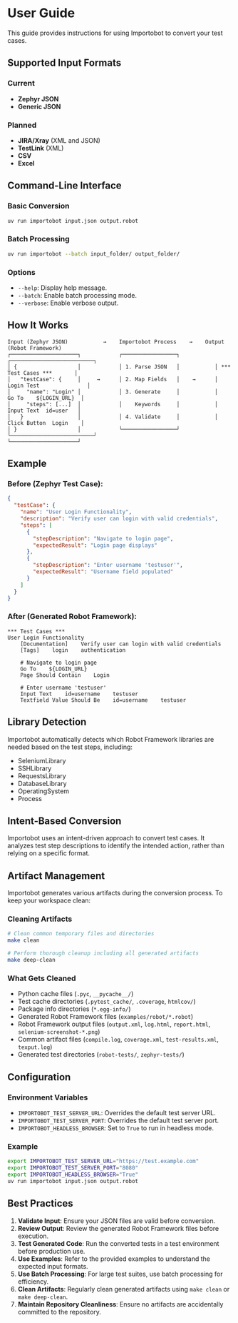 # User Guide

This guide provides instructions for using Importobot to convert your test cases.

## Supported Input Formats

### Current
- **Zephyr JSON**
- **Generic JSON**

### Planned
- **JIRA/Xray** (XML and JSON)
- **TestLink** (XML)
- **CSV**
- **Excel**

## Command-Line Interface

### Basic Conversion
```bash
uv run importobot input.json output.robot
```

### Batch Processing
```bash
uv run importobot --batch input_folder/ output_folder/
```

### Options
- `--help`: Display help message.
- `--batch`: Enable batch processing mode.
- `--verbose`: Enable verbose output.

## How It Works

```
Input (Zephyr JSON)           →    Importobot Process    →    Output (Robot Framework)
┌─────────────────────┐            ┌─────────────────┐           ┌──────────────────────────┐
│ {                   │            │ 1. Parse JSON   │           │ *** Test Cases ***       │
│   "testCase": {     │     →      │ 2. Map Fields   │    →      │ Login Test               │
│     "name": "Login" │            │ 3. Generate     │           │   Go To    ${LOGIN_URL}  │
│     "steps": [...]  │            │    Keywords     │           │   Input Text  id=user   │
│   }                 │            │ 4. Validate     │           │   Click Button  Login    │
│ }                   │            └─────────────────┘           └──────────────────────────┘
└─────────────────────┘
```

## Example

### Before (Zephyr Test Case):
```json
{
  "testCase": {
    "name": "User Login Functionality",
    "description": "Verify user can login with valid credentials",
    "steps": [
      {
        "stepDescription": "Navigate to login page",
        "expectedResult": "Login page displays"
      },
      {
        "stepDescription": "Enter username 'testuser'",
        "expectedResult": "Username field populated"
      }
    ]
  }
}
```

### After (Generated Robot Framework):
```robot
*** Test Cases ***
User Login Functionality
    [Documentation]    Verify user can login with valid credentials
    [Tags]    login    authentication

    # Navigate to login page
    Go To    ${LOGIN_URL}
    Page Should Contain    Login

    # Enter username 'testuser'
    Input Text    id=username    testuser
    Textfield Value Should Be    id=username    testuser
```

## Library Detection

Importobot automatically detects which Robot Framework libraries are needed based on the test steps, including:

- SeleniumLibrary
- SSHLibrary
- RequestsLibrary
- DatabaseLibrary
- OperatingSystem
- Process

## Intent-Based Conversion

Importobot uses an intent-driven approach to convert test cases. It analyzes test step descriptions to identify the intended action, rather than relying on a specific format.

## Artifact Management

Importobot generates various artifacts during the conversion process. To keep your workspace clean:

### Cleaning Artifacts
```bash
# Clean common temporary files and directories
make clean

# Perform thorough cleanup including all generated artifacts
make deep-clean
```

### What Gets Cleaned
- Python cache files (`.pyc`, `__pycache__/`)
- Test cache directories (`.pytest_cache/`, `.coverage`, `htmlcov/`)
- Package info directories (`*.egg-info/`)
- Generated Robot Framework files (`examples/robot/*.robot`)
- Robot Framework output files (`output.xml`, `log.html`, `report.html`, `selenium-screenshot-*.png`)
- Common artifact files (`compile.log`, `coverage.xml`, `test-results.xml`, `texput.log`)
- Generated test directories (`robot-tests/`, `zephyr-tests/`)

## Configuration

### Environment Variables

- `IMPORTOBOT_TEST_SERVER_URL`: Overrides the default test server URL.
- `IMPORTOBOT_TEST_SERVER_PORT`: Overrides the default test server port.
- `IMPORTOBOT_HEADLESS_BROWSER`: Set to `True` to run in headless mode.

### Example
```bash
export IMPORTOBOT_TEST_SERVER_URL="https://test.example.com"
export IMPORTOBOT_TEST_SERVER_PORT="8080"
export IMPORTOBOT_HEADLESS_BROWSER="True"
uv run importobot input.json output.robot
```

## Best Practices

1. **Validate Input**: Ensure your JSON files are valid before conversion.
2. **Review Output**: Review the generated Robot Framework files before execution.
3. **Test Generated Code**: Run the converted tests in a test environment before production use.
4. **Use Examples**: Refer to the provided examples to understand the expected input formats.
5. **Use Batch Processing**: For large test suites, use batch processing for efficiency.
6. **Clean Artifacts**: Regularly clean generated artifacts using `make clean` or `make deep-clean`.
7. **Maintain Repository Cleanliness**: Ensure no artifacts are accidentally committed to the repository.
